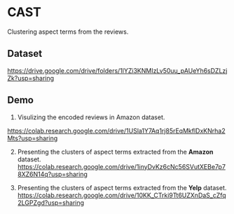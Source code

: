 # CAST
Clustering aspect terms from the reviews.

## Dataset
https://drive.google.com/drive/folders/1lYZi3KNMIzLv50uu_pAUeYh6sDZLzjZk?usp=sharing

## Demo
1. Visulizing the encoded reviews in Amazon dataset.

https://colab.research.google.com/drive/1USla1Y7Aq1rj85rEqMkflDxKNrha2Mts?usp=sharing

2. Presenting the clusters of aspect terms extracted from the **Amazon** dataset.
https://colab.research.google.com/drive/1inyDvKz6cNc56SVutXEBe7p78XZ6N14q?usp=sharing

3. Presenting the clusters of aspect terms extracted from the **Yelp** dataset.
https://colab.research.google.com/drive/10KK_CTrki9Tt6UZXnDaS_cZfq2LGPZgd?usp=sharing


